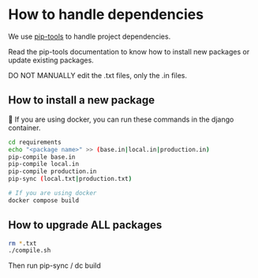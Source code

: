 # How to handle dependencies

We use [pip-tools](https://github.com/jazzband/pip-tools) to handle project
dependencies.

Read the pip-tools documentation to know how to install new packages or update
existing packages.

DO NOT MANUALLY edit the .txt files, only the .in files.


## How to install a new package

:memo: If you are using docker, you can run these commands in the django container.

```bash
cd requirements
echo "<package name>" >> (base.in|local.in|production.in)
pip-compile base.in
pip-compile local.in
pip-compile production.in
pip-sync (local.txt|production.txt)

# If you are using docker
docker compose build
```

## How to upgrade ALL packages

```bash
rm *.txt
./compile.sh
```

Then run pip-sync / dc build
